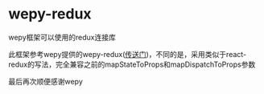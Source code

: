 # wepy-redux
wepy框架可以使用的redux连接库

此框架参考wepy提供的wepy-redux([传送门](https://github.com/Tencent/wepy/blob/2.0.x/packages/wepy-redux/README.md))，不同的是，采用类似于react-redux的写法，完全兼容之前的mapStateToProps和mapDispatchToProps参数

最后再次顺便感谢wepy